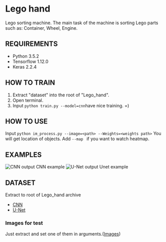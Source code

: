 
# Lego hand
Lego sorting machine. The main task of the machine is sorting Lego parts such as: Container, Wheel, Engine.
## REQUIREMENTS
- Python 3.5.2
- Tensorflow 1.12.0
- Keras 2.2.4
## HOW TO TRAIN
1. Extract "dataset" into the root of "Lego_hand".
2. Open terminal.
3. Input ```python train.py --model=cnn```have nice training. =)
## HOW TO USE
Input ```python im_process.py --image=<path> --Weights=<weights path>``` You will get location of objects.
Add  ```--map ``` if you want to watch heatmap.
## EXAMPLES
![CNN output](https://sun1-6.userapi.com/c844722/v844722616/18d1f0/RWZLHSuz6x0.jpg)
CNN example
![U-Net output](https://pp.userapi.com/c847220/v847220898/1b0b58/et8-0wIU5uI.jpg)
Unet example
## DATASET
Extract to root of Lego_hand archive
- [CNN](https://drive.google.com/file/d/1D7mEB8XH9sLy6GHo89HE-NMJRcYorvLq/view?usp=sharing)
- [U-Net](https://drive.google.com/file/d/1eIevr0rBsCDAZKlFUizGdo685VjXWg1P/view?usp=sharing)
### Images for test
Just extract and set one of them in arguments.([Images](https://drive.google.com/open?id=1U0v3WrnQEql4P-VBB7b0l_9CkrfQ3_bU))
